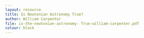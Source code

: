 ```yaml
---
layout: resource
title: Is Newtonian Astronomy True?
author: William Carpenter
file: is-the-newtonian-astronomy- True-william-carpenter.pdf
colour: black
---
```

